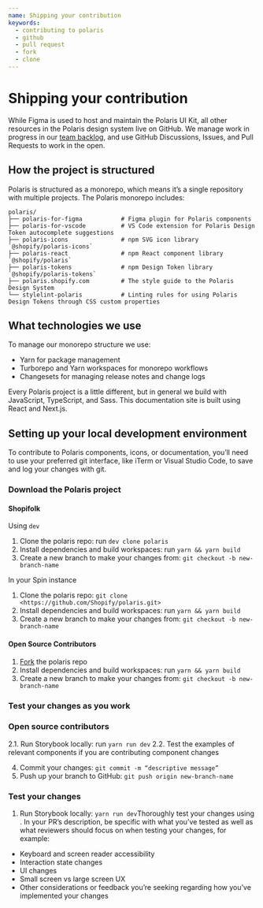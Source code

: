 ```yaml
---
name: Shipping your contribution
keywords:
  - contributing to polaris
  - github
  - pull request
  - fork
  - clone
---
```


# Shipping your contribution

While Figma is used to host and maintain the Polaris UI Kit, all other resources in the Polaris design system live on GitHub. We manage work in progress in our [team backlog](https://github.com/orgs/Shopify/projects), and use GitHub Discussions, Issues, and Pull Requests to work in the open.

## How the project is structured

Polaris is structured as a monorepo, which means it’s a single repository with multiple projects. The Polaris monorepo includes:

```
polaris/
├── polaris-for-figma           # Figma plugin for Polaris components
├── polaris-for-vscode          # VS Code extension for Polaris Design Token autocomplete suggestions
├── polaris-icons               # npm SVG icon library `@shopify/polaris-icons`
├── polaris-react               # npm React component library `@shopify/polaris`
├── polaris-tokens              # npm Design Token library `@shopify/polaris-tokens`
├── polaris.shopify.com         # The style guide to the Polaris Design System
└── stylelint-polaris           # Linting rules for using Polaris Design Tokens through CSS custom properties
```

## What technologies we use

To manage our monorepo structure we use:

- Yarn for package management
- Turborepo and Yarn workspaces for monorepo workflows
- Changesets for managing release notes and change logs

Every Polaris project is a little different, but in general we build with JavaScript, TypeScript, and Sass. This documentation site is built using React and Next.js.

## Setting up your local development environment

To contribute to Polaris components, icons, or documentation, you’ll need to use your preferred git interface, like iTerm or Visual Studio Code, to save and log your changes with git.

### Download the Polaris project

#### Shopifolk

Using `dev`

1. Clone the polaris repo: run `dev clone polaris`
2. Install dependencies and build workspaces: run `yarn && yarn build`
3. Create a new branch to make your changes from: `git checkout -b new-branch-name`

In your Spin instance

1. Clone the polaris repo: `git clone <https://github.com/Shopify/polaris.git>`
2. Install dependencies and build workspaces: run `yarn && yarn build`
3. Create a new branch to make your changes from: `git checkout -b new-branch-name`

#### Open Source Contributors

1. [Fork](https://github.com/Shopify/polaris/fork) the polaris repo
2. Install dependencies and build workspaces: run `yarn && yarn build`
3. Create a new branch to make your changes from: `git checkout -b new-branch-name`

### Test your changes as you work

### Open source contributors

2.1. Run Storybook locally: run `yarn run dev`
2.2. Test the examples of relevant components if you are contributing component changes

4. Commit your changes: `git commit -m “descriptive message”`
5. Push up your branch to GitHub: `git push origin new-branch-name`

### Test your changes

1. Run Storybook locally: `yarn run dev`Thoroughly test your changes using . In your PR’s description, be specific with what you’ve tested as well as what reviewers should focus on when testing your changes, for example:

- Keyboard and screen reader accessibility
- Interaction state changes
- UI changes
- Small screen vs large screen UX
- Other considerations or feedback you’re seeking regarding how you’ve implemented your changes

